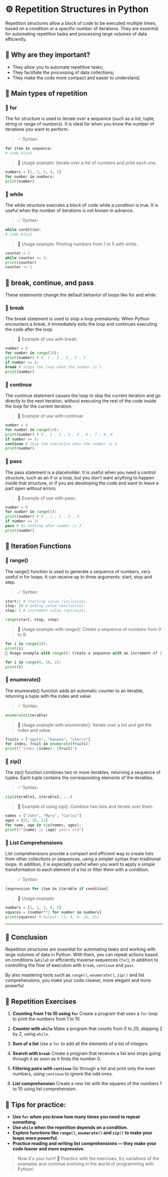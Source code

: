 # ⚙️ Repetition Structures in Python

Repetition structures allow a block of code to be executed multiple times, based on a condition or a specific number of iterations. They are essential for automating repetitive tasks and processing large volumes of data efficiently.

## 📌 Why are they important?

- They allow you to automate repetitive tasks;
- They facilitate the processing of data collections;
- They make the code more compact and easier to understand;

## 🔷 Main types of repetition

### 🔹 for

The for structure is used to iterate over a sequence (such as a list, tuple, string or range of numbers). It is ideal for when you know the number of iterations you want to perform.

> ✅ Syntax:

```python
for item in sequence:
# code block
```

> 📌 Usage example: Iterate over a list of numbers and print each one.

```python
numbers = [1, 2, 3, 4, 5]
for number in numbers:
print(number)
```

### 🔷 while

The while structure executes a block of code while a condition is true. It is useful when the number of iterations is not known in advance.

> ✅ Syntax:

```python
while condition:
# code block
```

> 📌 Usage example: Printing numbers from 1 to 5 with while.

```python
counter = 1
while counter <= 5:
print(counter)
counter += 1
```

## 🔹 break, continue, and pass

These statements change the default behavior of loops like for and while.

### 🔸 break

The break statement is used to stop a loop prematurely. When Python encounters a break, it immediately exits the loop and continues executing the code after the loop.

> 📌 Example of use with break:

```python
number = 0
for number in range(10):
print(number) # 0, 1 , 2 , 3 , 4 , 5
if number == 5:
break # Stops the loop when the number is 5
print(number)
```

### 🔸 continue

The continue statement causes the loop to skip the current iteration and go directly to the next iteration, without executing the rest of the code inside the loop for the current iteration.

> 📌 Example of use with continue:

```python
number = 0
for number in range(10):
print(number) # 0 , 1 , 2 , 3 , 4 , 6 , 7 , 8, 9
if number == 5:
continue # Skip the iteration when the number is 5
print(number)

```

### 🔸 pass

The pass statement is a placeholder. It is useful when you need a control structure, such as an if or a loop, but you don't want anything to happen inside that structure, or if you are developing the code and want to leave a part open without errors.

> 📌 Example of use with pass:

```python
number = 0
for number in range(5):
print(number) # 0 , 1 , 2 , 3 , 4
if number == 3:
pass # Do nothing when number is 3
print(number)
```

## 🔷 Iteration Functions

### 🔹 range()

The range() function is used to generate a sequence of numbers, very useful in for loops. It can receive up to three arguments: start, stop and step.

> ✅ Syntax:

```python
start:1 # starting value (inclusive).
stop: 10 # ending value (exclusive).
step: 1 # increment value (optional).

range(start, stop, step)
```

> 📌 Usage example with range(): Create a sequence of numbers from 0 to 9.

```python
for i in range(10):
print(i)
📌 Usage example with range(): Create a sequence with an increment of 2.
```

```python
for i in range(0, 10, 2):
print(i)
```

### 🔹 enumerate()

The enumerate() function adds an automatic counter to an iterable, returning a tuple with the index and value.

> ✅ Syntax:

```python
enumerate(iterable)
```

> 📌 Usage example with enumerate(): Iterate over a list and get the index and value.

```python
fruits = ["apple", "banana", "cherry"]
for index, fruit in enumerate(fruits):
print(f"Index {index}: {fruit}")
```

### 🔹 zip()

The zip() function combines two or more iterables, returning a sequence of tuples. Each tuple contains the corresponding elements of the iterables.

> ✅ Syntax:

```python
zip(iterable1, iterable2, ...)
```

> 📌 Example of using zip(): Combine two lists and iterate over them.

```python
names = ["John", "Mary", "Carlos"]
ages = [25, 30, 22]
for name, age in zip(names, ages):
print(f"{name} is {age} years old")
```

### 🔹 List Comprehensions

List comprehensions provide a compact and efficient way to create lists from other collections or sequences, using a simpler syntax than traditional loops. In addition, it is especially useful when you want to apply a simple transformation to each element of a list or filter them with a condition.

> ✅ Syntax:

```python
[expression for item in iterable if condition]
```

> 📌 Usage example:

```python
numbers = [1, 2, 3, 4, 5]
squares = [number**2 for number in numbers]
print(squares) # Output: [1, 4, 9, 16, 25]
```

---

## 🚀 Conclusion

Repetition structures are essential for automating tasks and working with large volumes of data in Python. With them, you can repeat actions based on conditions (`while`) or efficiently traverse sequences (`for`), in addition to controlling the flow of execution with `break`, `continue` and `pass`.

By also mastering tools such as `range()`, `enumerate()`, `zip()` and list comprehensions, you make your code cleaner, more elegant and more powerful.

## 📝 Repetition Exercises

1. **Counting from 1 to 10 using `for`**
Create a program that uses a `for` loop to print the numbers from 1 to 10.

2. **Counter with `while`**
Make a program that counts from 0 to 20, skipping 2 by 2, using `while`.

3. **Sum of a list**
Use a `for` to add all the elements of a list of integers.

4. **Search with `break`**
Create a program that receives a list and stops going through it as soon as it finds the number 0.

5. **Filtering pairs with `continue`**
Go through a list and print only the even numbers, using `continue` to ignore the odd ones.

6. **List comprehension**
Create a new list with the squares of the numbers 1 to 10 using list comprehension.

## 🔧 Tips for practice:

- **Use `for` when you know how many times you need to repeat something.**
- **Use `while` when the repetition depends on a condition.**
- **Explore functions like `range()`, `enumerate()` and `zip()` to make your loops more powerful.**
- **Practice reading and writing list comprehensions — they make your code leaner and more expressive.**

> Now it's your turn! 🐍 Practice with the exercises, try variations of the examples and continue evolving in the world of programming with Python!
